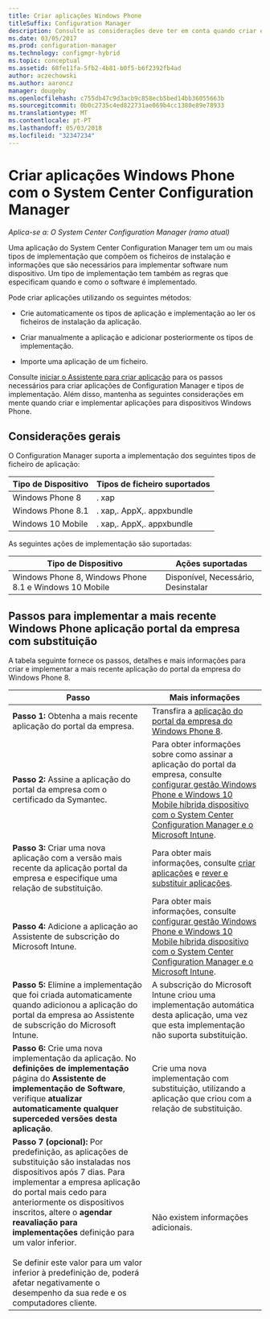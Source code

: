 ```yaml
---
title: Criar aplicações Windows Phone
titleSuffix: Configuration Manager
description: Consulte as considerações deve ter em conta quando criar e implementar aplicações para dispositivos Windows Phone.
ms.date: 03/05/2017
ms.prod: configuration-manager
ms.technology: configmgr-hybrid
ms.topic: conceptual
ms.assetid: 68fe11fa-5fb2-4b81-b0f5-b6f2392fb4ad
author: aczechowski
ms.author: aaroncz
manager: dougeby
ms.openlocfilehash: c755db47c9d3acb9c858ecb5bed14bb36055663b
ms.sourcegitcommit: 0b0c2735c4ed822731ae069b4cc1380e89e78933
ms.translationtype: MT
ms.contentlocale: pt-PT
ms.lasthandoff: 05/03/2018
ms.locfileid: "32347234"
---
```

# <a name="create-windows-phone-applications-with-system-center-configuration-manager"></a>Criar aplicações Windows Phone com o System Center Configuration Manager

*Aplica-se a: O System Center Configuration Manager (ramo atual)*

Uma aplicação do System Center Configuration Manager tem um ou mais tipos de implementação que compõem os ficheiros de instalação e informações que são necessários para implementar software num dispositivo. Um tipo de implementação tem também as regras que especificam quando e como o software é implementado.  

 Pode criar aplicações utilizando os seguintes métodos:  

-   Crie automaticamente os tipos de aplicação e implementação ao ler os ficheiros de instalação da aplicação.  

-   Criar manualmente a aplicação e adicionar posteriormente os tipos de implementação.  

-   Importe uma aplicação de um ficheiro.  

Consulte [iniciar o Assistente para criar aplicação](../../apps/deploy-use/create-applications.md#start-the-create-application-wizard) para os passos necessários para criar aplicações de Configuration Manager e tipos de implementação. Além disso, mantenha as seguintes considerações em mente quando criar e implementar aplicações para dispositivos Windows Phone.  

## <a name="general-considerations"></a>Considerações gerais  
 O Configuration Manager suporta a implementação dos seguintes tipos de ficheiro de aplicação:  

|Tipo de Dispositivo|Tipos de ficheiro suportados|  
|-----------------|---------------------|  
|Windows Phone 8|. xap|  
|Windows Phone 8.1|. xap,. AppX,. appxbundle|
|Windows 10 Mobile|. xap,. AppX,. appxbundle|

 As seguintes ações de implementação são suportadas:  

|Tipo de Dispositivo|Ações suportadas|  
|-----------------|-----------------------|  
|Windows Phone 8, Windows Phone 8.1 e Windows 10 Mobile|Disponível, Necessário, Desinstalar|  

## <a name="steps-to-deploy-the-latest-windows-phone-company-portal-app-with-supersedence"></a>Passos para implementar a mais recente Windows Phone aplicação portal da empresa com substituição  
 A tabela seguinte fornece os passos, detalhes e mais informações para criar e implementar a mais recente aplicação do portal da empresa do Windows Phone 8.  

|Passo|Mais informações|  
|----------|----------------------|  
|**Passo 1:** Obtenha a mais recente aplicação do portal da empresa.|Transfira a [aplicação do portal da empresa do Windows Phone 8](http://go.microsoft.com/fwlink/?LinkId=268440).|  
|**Passo 2:** Assine a aplicação do portal da empresa com o certificado da Symantec.|Para obter informações sobre como assinar a aplicação do portal da empresa, consulte [configurar gestão Windows Phone e Windows 10 Mobile híbrida dispositivo com o System Center Configuration Manager e o Microsoft Intune](../../mdm/deploy-use/enroll-hybrid-windows.md).|  
|**Passo 3:** Criar uma nova aplicação com a versão mais recente da aplicação portal da empresa e especifique uma relação de substituição.|Para obter mais informações, consulte [criar aplicações](../../apps/deploy-use/create-applications.md) e [rever e substituir aplicações](../../apps/deploy-use/revise-and-supersede-applications.md).|  
|**Passo 4:** Adicione a aplicação ao Assistente de subscrição do Microsoft Intune.|Para obter mais informações, consulte [configurar gestão Windows Phone e Windows 10 Mobile híbrida dispositivo com o System Center Configuration Manager e o Microsoft Intune](../../mdm/deploy-use/enroll-hybrid-windows.md).|  
|**Passo 5:** Elimine a implementação que foi criada automaticamente quando adicionou a aplicação do portal da empresa ao Assistente de subscrição do Microsoft Intune.|A subscrição do Microsoft Intune criou uma implementação automática desta aplicação, uma vez que esta implementação não suporta substituição.|  
|**Passo 6:** Crie uma nova implementação da aplicação. No **definições de implementação** página do **Assistente de implementação de Software**, verifique **atualizar automaticamente qualquer superceded versões desta aplicação**.|Crie uma nova implementação com substituição, utilizando a aplicação que criou com a relação de substituição.|  
|**Passo 7 (opcional):** Por predefinição, as aplicações de substituição são instaladas nos dispositivos após 7 dias. Para implementar a empresa aplicação do portal mais cedo para anteriormente os dispositivos inscritos, altere o **agendar reavaliação para implementações** definição para um valor inferior.<br /><br /> Se definir este valor para um valor inferior à predefinição de, poderá afetar negativamente o desempenho da sua rede e os computadores cliente.|Não existem informações adicionais.|  

